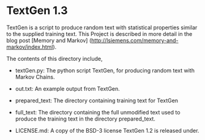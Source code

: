 TextGen 1.3
===========

TextGen is a script to produce random text with statistical properties
similar to the supplied training text. This Project is described in
more detail in the blog post [Memory and Markov]
(http://lsiemens.com/memory-and-markov/index.html).

The contents of this directory include,

- textGen.py: The python script TextGen, for producing random text with 
  Markov Chains.

- out.txt: An example output from TextGen.

- prepared_text: The directory containing training text for TextGen

- full_text: The directory containing the full unmodified text used to
  produce the training text in the directory prepared_text.

- LICENSE.md: A copy of the BSD-3 license TextGen 1.2 is released under.
